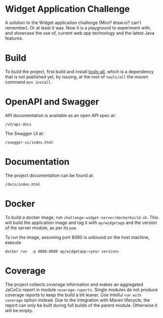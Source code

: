 # Widget Application Challenge

A solution to the Widget application challenge (Miro? draw.io? can't remember).
Or at least it was.
Now it is a playground to experiment with, and showcase the use of, current web app technology and the latest Java
features.

# Build

To build the project, first build and install [tools-all](https://github.com/andrea-parrilli/tools-all), which is a dependency that is not published yet, by issuing, at the root of `tools/all` the maven command `mvn install`.

# OpenAPI and Swagger

API documentation is available as an open API spec at:

    /v3/api-docs

The Swagger UI at:

    /swagger-ui/index.html

# Documentation

The project documentation can be found at:

    /docs/index.html

# Docker

To build a docker image, run `challenge-widget-server/dockerbuild.sh`.
This will build the application image and tag it with `ap/widgetapp` and the version of the server module, as per
its `pom`.

To run the image, assuming port 8080 is unbound on the host machine, execute

    docker run  -p 8080:8080 ap/widgetapp:<your version>

# Coverage

The project collects coverage information and makes an aggregated JaCoCo report in module `coverage-reports`.
Single modules do not produce coverage reports to keep the build a bit leaner.
Use IntelliJ `run with coverage` option instead.
Due to the integration with Maven lifecycle, the report can only be built during full builds of the parent module.
Otherwise it will be empty.
